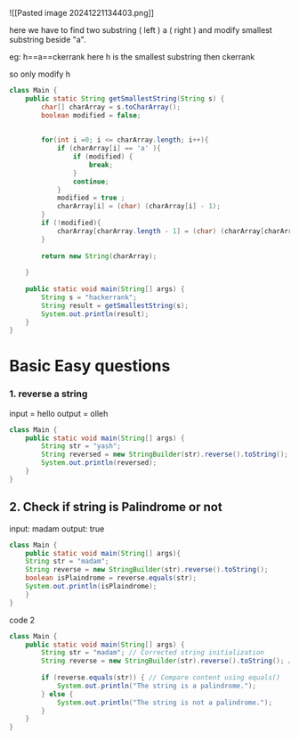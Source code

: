 ![[Pasted image 20241221134403.png]]

here we have to find two substring ( left ) a ( right )
and modify smallest substring beside "a".

eg: h==a==ckerrank here h is the smallest substring then ckerrank

so only modify h 

```java
class Main {
    public static String getSmallestString(String s) {
        char[] charArray = s.toCharArray();
        boolean modified = false;
        
        
        for(int i =0; i <= charArray.length; i++){
            if (charArray[i] == 'a' ){
                if (modified) {
                    break;
                }
                continue;
            }
            modified = true ;
            charArray[i] = (char) (charArray[i] - 1);
        }
        if (!modified){
            charArray[charArray.length - 1] = (char) (charArray[charArray.length - 1] - 1);
        }
        
        return new String(charArray);
        
    }
    
    public static void main(String[] args) {
        String s = "hackerrank";
        String result = getSmallestString(s);
        System.out.println(result);
    }
}
```




# Basic Easy questions 

### 1. reverse a string

input = hello
output = olleh

```java
class Main {
    public static void main(String[] args) {
        String str = "yash";
        String reversed = new StringBuilder(str).reverse().toString();
        System.out.println(reversed);
    }
}
```

## 2. Check if string is Palindrome or not

input: madam
output: true

```java
class Main {
	public static void main(String[] args){
	String str = "madam";
	String reverse = new StringBuilder(str).reverse().toString();
    boolean isPlaindrome = reverse.equals(str);
    System.out.println(isPlaindrome);
	}
}
```

code 2 

```java
class Main {
    public static void main(String[] args) {
        String str = "madam"; // Corrected string initialization
        String reverse = new StringBuilder(str).reverse().toString(); // Fixed toString() method
        
        if (reverse.equals(str)) { // Compare content using equals()
            System.out.println("The string is a palindrome.");
        } else {
            System.out.println("The string is not a palindrome.");
        }
    }
}
```

